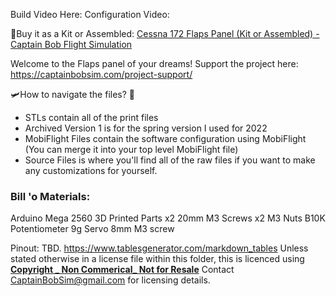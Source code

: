 Build Video Here:
Configuration Video:

🛒Buy it as a Kit or Assembled: [Cessna 172 Flaps Panel (Kit or Assembled) - Captain Bob Flight Simulation](https://captainbobsim.com/product/flaps-handle-assembly)

Welcome to the Flaps panel of your dreams!
Support the project here: https://captainbobsim.com/project-support/

🛩How to navigate the files? 🧭

- STLs contain all of the print files
- Archived Version 1 is for the spring version I used for 2022
- MobiFlight Files contain the software configuration using MobiFlight (You can merge it into your top level MobiFlight file)
- Source Files is where you'll find all of the raw files if you want to make any customizations for yourself.

### Bill 'o Materials:

Arduino Mega 2560 
3D Printed Parts
x2 20mm M3 Screws
x2 M3 Nuts
B10K Potentiometer
9g Servo
8mm M3 screw

Pinout: 
TBD.  https://www.tablesgenerator.com/markdown_tables
Unless stated otherwise in a license file within this folder, this is licenced using
**[Copyright _ Non Commerical_ Not for Resale](https://creativecommons.org/licenses/by-nc/4.0/)**
Contact CaptainBobSim@gmail.com for licensing details.

